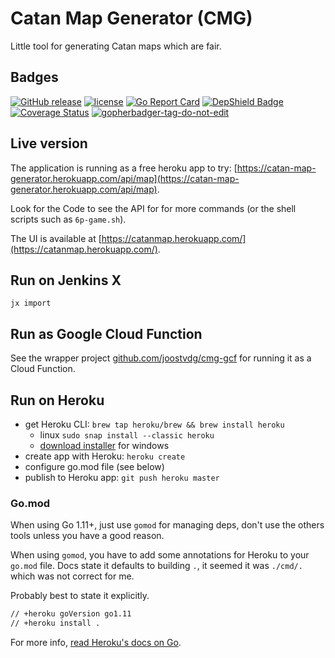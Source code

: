# Catan Map Generator (CMG)

Little tool for generating Catan maps which are fair.

## Badges

[![GitHub release](https://img.shields.io/github/release/joostvdg/cmg.svg)]()
[![license](https://img.shields.io/github/license/joostvdg/cmg.svg)]()
[![Go Report Card](https://goreportcard.com/badge/joostvdg/cmg)](https://goreportcard.com/report/github.com/joostvdg/cmg)
[![DepShield Badge](https://depshield.sonatype.org/badges/joostvdg/cmg/depshield.svg)](https://depshield.github.io)
[![Coverage Status](https://coveralls.io/repos/github/joostvdg/cmg/badge.svg?branch=master)](https://coveralls.io/github/joostvdg/cmg?branch=master)
<a href='https://github.com/jpoles1/gopherbadger' target='_blank'>![gopherbadger-tag-do-not-edit](https://img.shields.io/badge/Go%20Coverage-78%25-brightgreen.svg?longCache=true&style=flat)</a>

## Live version

The application is running as a free heroku app to try: [https://catan-map-generator.herokuapp.com/api/map](https://catan-map-generator.herokuapp.com/api/map).

Look for the Code to see the API for for more commands (or the shell scripts such as `6p-game.sh`).

The UI is available at [https://catanmap.herokuapp.com/](https://catanmap.herokuapp.com/).

## Run on Jenkins X

```
jx import
```

## Run as Google Cloud Function

See the wrapper project [github.com/joostvdg/cmg-gcf](https://github.com/joostvdg/cmg-gcf) for running it as a Cloud Function.

## Run on Heroku

* get Heroku CLI: `brew tap heroku/brew && brew install heroku` 
    * linux `sudo snap install --classic heroku`
    * [download installer](https://cli-assets.heroku.com/heroku-x64.exe) for windows
* create app with Heroku: `heroku create`
* configure go.mod file (see below)
* publish to Heroku app: `git push heroku master`

### Go.mod

When using Go 1.11+, just use `gomod` for managing deps, don't use the others tools unless you have a good reason.

When using `gomod`, you have to add some annotations for Heroku to your `go.mod` file.
Docs state it defaults to building `.`, it seemed it was `./cmd/.` which was not correct for me.

Probably best to state it explicitly.

```bash
// +heroku goVersion go1.11
// +heroku install .
```

For more info, [read Heroku's docs on Go](https://elements.heroku.com/buildpacks/heroku/heroku-buildpack-go).
